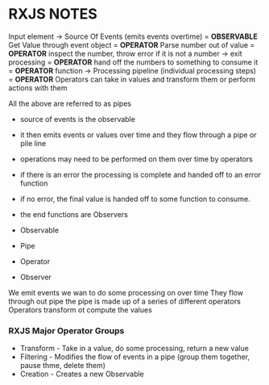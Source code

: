 # RXJS NOTES
Input element -> Source Of Events (emits events overtime) = <strong>OBSERVABLE</strong>
Get Value through event object = <strong>OPERATOR</strong> 
Parse number out of value = <strong>OPERATOR</strong> 
inspect the number, throw error if it is not a number -> exit processing = <strong>OPERATOR</strong> 
hand off the numbers to something to consume it = <strong>OPERATOR</strong> 
function -> Processing pipeline (individual processing steps) = <strong>OPERATOR</strong> 
Operators can take in values and transform them or perform actions with them

All the above are referred to as pipes

- source of events is the observable
- it then emits events or values over time and they flow through a pipe or pile line
- operations may need to be performed on them over time by operators
- if there is an error the processing is complete and handed off to an error function
- if no error, the final value is handed off to some function to consume.
- the end functions are Observers

- Observable
- Pipe
- Operator
- Observer

We emit events we wan to do some processing on over time
They flow through out pipe
the pipe is made up of a series of different operators
Operators transform ot compute the values

### RXJS Major Operator Groups
- Transform - Take in a value, do some processing, return a new value
- Filtering - Modifies the flow of events in a pipe (group them together, pause thme, delete them)
- Creation - Creates a new Observable